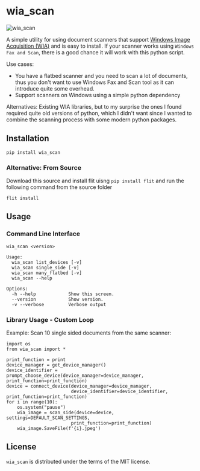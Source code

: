 #  wia_scan

![wia_scan](res/teaser.png)

A simple utility for using document scanners that support [Windows Image Acquisition (WIA)](https://learn.microsoft.com/en-us/windows/win32/wia/-wia-startpage) and is easy to install. If your scanner works using `Windows Fax and Scan`, there is a good chance it will work with this python script.

Use cases:
* You have a flatbed scanner and you need to scan a lot of documents, thus you don't want to use Windows Fax and Scan tool as it can introduce quite some overhead.
* Support scanners on Windows using a simple python dependency

Alternatives: Existing WIA libraries, but to my surprise the ones I found required quite old versions of python, which I didn't want since I wanted to combine the scanning process with some modern python packages.

## Installation
```
pip install wia_scan
```

### Alternative: From Source
Download this source and install flit uisng `pip install flit` and run the following command from the source folder
```
flit install
```

## Usage

### Command Line Interface

```
wia_scan <version>

Usage:
  wia_scan list_devices [-v]
  wia_scan single_side [-v]
  wia_scan many_flatbed [-v]
  wia_scan --help

Options:
  -h --help            Show this screen.
  --version            Show version.
  -v --verbose         Verbose output
```


### Library Usage - Custom Loop
Example: Scan 10 single sided documents from the same scanner:
```
import os
from wia_scan import *

print_function = print
device_manager = get_device_manager()
device_identifier = prompt_choose_device(device_manager=device_manager, print_function=print_function)
device = connect_device(device_manager=device_manager,
                        device_identifier=device_identifier, print_function=print_function)
for i in range(10):
    os.system("pause")
    wia_image = scan_side(device=device, settings=DEFAULT_SCAN_SETTINGS,
                        print_function=print_function)
    wia_image.SaveFile(f'{i}.jpeg')
```


## License
`wia_scan` is distributed under the terms of the MIT license.
